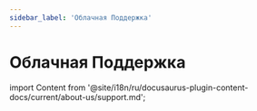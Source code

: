 ```yaml
---
sidebar_label: 'Облачная Поддержка'
---
```


# Облачная Поддержка

import Content from '@site/i18n/ru/docusaurus-plugin-content-docs/current/about-us/support.md';

<Content />

